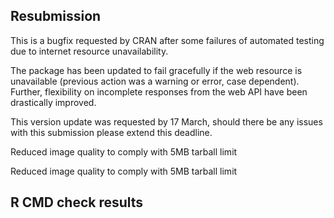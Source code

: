 ## Resubmission

This is a bugfix requested by CRAN after some failures of automated testing due to internet resource unavailability. 

The package has been updated to fail gracefully if the web resource is unavailable (previous action was a warning or error, case dependent). Further, flexibility on incomplete responses from the web API have been drastically improved.

This version update was requested by 17 March, should there be any issues with this submission please extend this deadline.

Reduced image quality to comply with 5MB tarball limit

Reduced image quality to comply with 5MB tarball limit

## R CMD check results

